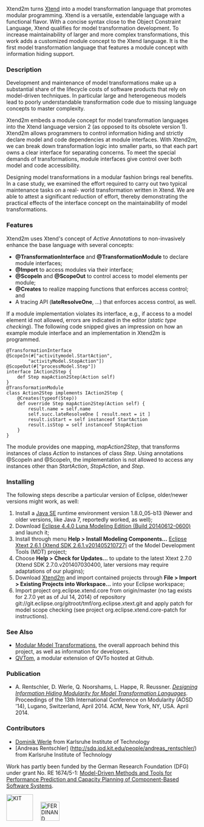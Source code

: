 Xtend2m turns [Xtend](http://www.xtend-lang.org) into a model transformation language that promotes modular programming. Xtend is a versatile, extendable language with a functional flavor. With a concise syntax close to the Object Constraint Language, Xtend qualifies for model transformation development. To increase maintainability of larger and more complex transformations, this work adds a customized module concept to the Xtend language. It is the first model transformation language that features a module concept with information hiding support.

### Description

Development and maintenance of model transformations make up a substantial share of the lifecycle costs of software products that rely on model-driven techniques. In particular large and heterogeneous models lead to poorly understandable transformation code due to missing language concepts to master complexity. 

Xtend2m embeds a module concept for model transformation languages into the Xtend language version 2 (as opposed to its obsolete version 1). Xtend2m allows programmers to control information hiding and strictly declare model and code dependencies at module interfaces. With Xtend2m, we can break down transformation logic into smaller parts, so that each part owns a clear interface for separating concerns. To meet the special demands of transformations, module interfaces give control over both model and code accessibility.

Designing model transformations in a modular fashion brings real benefits.  In a case study, we examined the effort required to carry out two typical maintenance tasks on a real- world transformation written in Xtend. We are able to attest a significant reduction of effort, thereby demonstrating the practical effects of the interface concept on the maintainability of model transformations.

### Features

Xtend2m uses Xtend's concept of *Active Annotations* to non-invasively enhance the base language with several concepts:

* **@TransformationInterface** and **@TransformationModule** to declare module interfaces;
* **@[]()Import** to access modules via their interface;
* **@ScopeIn** and **@ScopeOut** to control access to model elements per module;
* **@Creates** to realize mapping functions that enforces access control; and
* A tracing API (**lateResolveOne**, …) that enforces access control, as well.

If a module implementation violates its interface, e.g., if access to a model element id not allowed, errors are indicated in the editor (*static type checking*). The following code snipped gives an impression on how an example module interface and an implementation in Xtend2m is programmed.

```xtend
@TransformationInterface
@ScopeIn(#["activitymodel.StartAction",
		"activityModel.StopAction"])
@ScopeOut(#["processModel.Step"])
interface IAction2Step {
	def Step mapAction2Step(Action self)
}
@TransformationModule
class Action2Step implements IAction2Step {
	@Creates(typeof(Step))
	def override Step mapAction2Step(Action self) {
		result.name = self.name
		self.succ.lateResolveOne [ result.next = it ]
		result.isStart = self instanceof StartAction
		result.isStop = self instanceof StopAction
	}
}
```
The module provides one mapping, *mapAction2Step*, that transforms instances of class *Action* to instances of class *Step*. Using annotations @ScopeIn and @ScopeIn, the implementation is not allowed to access any instances other than *StartAction*, *StopAction*, and *Step*.

### Installing

The following steps describe a particular version of Eclipse, older/newer versions might work, as well:

1. Install a [Java SE](http://www.oracle.com/technetwork/java/javase/downloads/index.html) runtime environment version 1.8.0_05-b13 (Newer and older versions, like Java 7, reportedly worked, as well);
2. Download [Eclipse 4.4.0 Luna Modeling Edition (Build 20140612-0600)](http://www.eclipse.org/downloads/packages/eclipse-modeling-tools/lunar) and launch it;
3. Install through menu **Help > Install Modeling Components...** [Eclipse Xtext 2.6.1 (Xtend SDK 2.6.1.v201405210727)](http://www.eclipse.org/modeling/tmf/downloads/?project=xtext) of the Model Development Tools (MDT) project;
4. Choose **Help > Check for Updates...** to update to the latest Xtext 2.7.0 (Xtend SDK 2.7.0.v201407030400, later versions may require adaptations of our plugins);
5. Download [Xtend2m](https://github.com/qvt/xtend2m/zipball/master) and import contained projects through **File > Import > Existing Projects into Workspace…** into your Eclipse workspace;
6. Import project org.eclipse.xtend.core from origin/master (no tag exists for 2.7.0 yet as of Jul 14, 2014) of repository git://git.eclipse.org/gitroot/tmf/org.eclipse.xtext.git and apply patch for model scope checking (see project org.eclipse.xtend.core-patch for instructions).

<!--(http://qvt.github.io/xtend2m/downloads/xtend2m-1.0.0.zip)-->

<!--You are ready to use the code generator to produce Coq specifications from QVT-R programs, Ecore metamodels and instances thereof. To do so, use the run configuration **Generate Coq Code**. The transformation searches in subfolder [models](http://github.com/qvt/qvtr2coq/tree/master/edu.kit.ipd.sdq.mdsd.qvtrelation2coq/models) for files ending with .qvtr, .ecore, and .xmi. Resulting Coq specifications (.v files) are placed into [src-gen](http://github.com/qvt/qvtr2coq/tree/master/edu.kit.ipd.sdq.mdsd.qvtrelation2coq/src-gen). 

To run a proof on generated Coq files, you need to install the [Coq proof assistant](http://coq.inria.fr/download), version 8.4 or higher. We recommend to download Coq bundled with CoqIDE.-->

### See Also
* [Modular Model Transformations](https://sdqweb.ipd.kit.edu/wiki/Modular_Model_Transformations), the overall approach behind this project, as well as information for developers.
* [QVTom](http://qvt.github.io/qvtom/), a modular extension of QVTo hosted at Github.

### Publication
* A. Rentschler, D. Werle, Q. Noorshams, L. Happe, R. Reussner. [*Designing Information Hiding Modularity for Model Transformation Languages*](http://dl.acm.org/citation.cfm?doid=2577080.2577094). Proceedings of the 13th International Conference on Modularity (AOSD '14), Lugano, Switzerland, April 2014. ACM, New York, NY, USA. April 2014.

### Contributors
* [Dominik Werle](emailto:dominik.werle_AtSignGoesHere_student.kit.edu) from Karlsruhe Institute of Technology
* [Andreas Rentschler] (http://sdq.ipd.kit.edu/people/andreas_rentschler/) from Karlsruhe Institute of Technology

Work has partly been funded by the German Research Foundation (DFG) under grant No. RE 1674/5-1: [Model-Driven Methods and Tools for Performance Prediction and Capacity Planning of Component-Based Software Systems](http://www.ferdinand-project.org).

<img src="http://qvt.github.io/qvtr2coq/images/Logo_KIT.png" alt="KIT" height="70px"/>&nbsp;&nbsp;&nbsp;&nbsp;
<img src="http://qvt.github.io/qvtr2coq/images/Logo_FERDINAND.png" alt="FERDINAND" height="50px"/>
